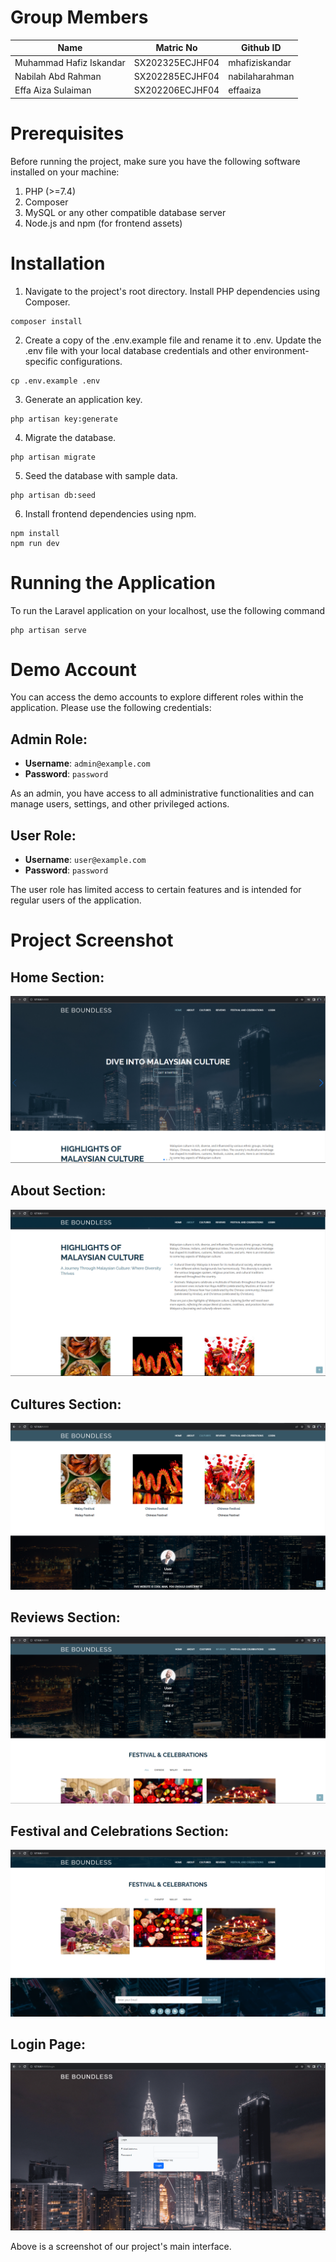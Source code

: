 # Group Members

| Name | Matric No | Github ID |
| ----------------------- | --------------- | -------------- |
| Muhammad Hafiz Iskandar | SX202325ECJHF04 | mhafiziskandar |
| Nabilah Abd Rahman | SX202285ECJHF04 | nabilaharahman |
| Effa Aiza Sulaiman | SX202206ECJHF04 | effaaiza |

# Prerequisites

Before running the project, make sure you have the following software installed on your machine:

1. PHP (>=7.4)
2. Composer
3. MySQL or any other compatible database server
4. Node.js and npm (for frontend assets)

# Installation

1. Navigate to the project's root directory. Install PHP dependencies using Composer.
```
composer install
```

2. Create a copy of the .env.example file and rename it to .env. Update the .env file with your local database credentials and other environment-specific configurations.
```
cp .env.example .env
```

3. Generate an application key.
```
php artisan key:generate
```

4. Migrate the database.
```
php artisan migrate
```

5. Seed the database with sample data.
```
php artisan db:seed
```

6. Install frontend dependencies using npm.
```
npm install
npm run dev
```

# Running the Application

To run the Laravel application on your localhost, use the following command

```
php artisan serve
```

# Demo Account

You can access the demo accounts to explore different roles within the application. Please use the following credentials:

## Admin Role:

- **Username**: `admin@example.com`
- **Password**: `password`

As an admin, you have access to all administrative functionalities and can manage users, settings, and other privileged actions.

## User Role:

- **Username**: `user@example.com`
- **Password**: `password`

The user role has limited access to certain features and is intended for regular users of the application.

# Project Screenshot

## Home Section:
![Home Screenshot](/project/4-project/submission/2%20Boundless/public/assets/screenshots/Home_Boundless.PNG)

## About Section:
![About Screenshot](/project/4-project/submission/2%20Boundless/public/assets/screenshots/About_Boundless.PNG)

## Cultures Section:
![Cultures Screenshot](/project/4-project/submission/2%20Boundless/public/assets/screenshots/Cultures_Boundless.PNG)

## Reviews Section:
![Reviews Screenshot](/project/4-project/submission/2%20Boundless/public/assets/screenshots/Reviews_Boundless.PNG)

## Festival and Celebrations Section:
![Festivals Screenshot](/project/4-project/submission/2%20Boundless/public/assets/screenshots/Festivals_Boundless.PNG)

## Login Page:
![Login Screenshot](/project/4-project/submission/2%20Boundless/public/assets/screenshots/Login_Boundless.PNG)

Above is a screenshot of our project's main interface.
